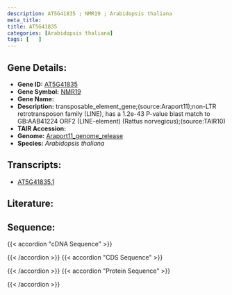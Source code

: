 ```yaml
---
description: AT5G41835 ; NMR19 ; Arabidopsis thaliana
meta_title:
title: AT5G41835
categories: [Arabidopsis thaliana]
tags: [   ]
---
```


## Gene Details:
- **Gene ID:** [AT5G41835](https://www.arabidopsis.org/locus?name=AT5G41835)
- **Gene Symbol:** <u>NMR19</u>
- **Gene Name:** 
- **Description:**   transposable_element_gene;(source:Araport11);non-LTR retrotransposon family (LINE), has a 1.2e-43 P-value blast match to GB:AAB41224 ORF2 (LINE-element) (Rattus norvegicus);(source:TAIR10)
- **TAIR Accession:** 
- **Genome:** [Araport11_genome_release](https://www.arabidopsis.org/download/list?dir=Genes%2FAraport11_genome_release)
- **Species:** *Arabidopsis thaliana*

## Transcripts:
   -  [AT5G41835.1](https://www.arabidopsis.org/gene?name=AT5G41835.1)
## Literature:
## Sequence:
{{< accordion "cDNA Sequence" >}}

{{< /accordion >}}
{{< accordion "CDS Sequence" >}}

{{< /accordion >}}
{{< accordion "Protein Sequence" >}}

{{< /accordion >}}

